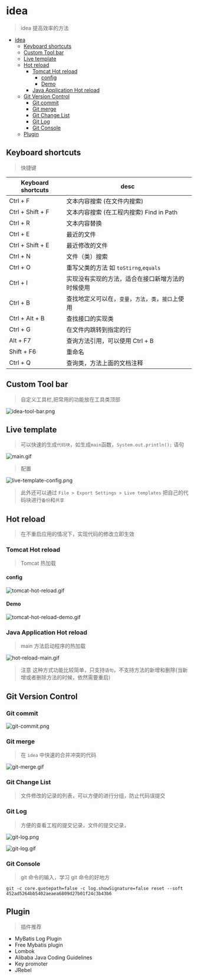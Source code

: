 # idea

> idea 提高效率的方法

- [idea](#idea)
  - [Keyboard shortcuts](#keyboard-shortcuts)
  - [Custom Tool bar](#custom-tool-bar)
  - [Live template](#live-template)
  - [Hot reload](#hot-reload)
    - [Tomcat Hot reload](#tomcat-hot-reload)
      - [config](#config)
      - [Demo](#demo)
    - [Java Application Hot reload](#java-application-hot-reload)
  - [Git Version Control](#git-version-control)
    - [Git commit](#git-commit)
    - [Git merge](#git-merge)
    - [Git Change List](#git-change-list)
    - [Git Log](#git-log)
    - [Git Console](#git-console)
  - [Plugin](#plugin)

## Keyboard shortcuts

> 快捷键

| Keyboard shortcuts | desc                                             |
| ------------------ | ------------------------------------------------ |
| Ctrl + F           | 文本内容搜索 (在文件内搜索)                      |
| Ctrl + Shift + F   | 文本内容搜索 (在工程内搜索) Find in Path         |
| Ctrl + R           | 文本内容替换                                     |
| Ctrl + E           | 最近的文件                                       |
| Ctrl + Shift + E   | 最近修改的文件                                   |
| Ctrl + N           | 文件（类）搜索                                   |
| Ctrl + O           | 重写父类的方法 如 `toStirng`,`equals`            |
| Ctrl + I           | 实现没有实现的方法，适合在接口新增方法的时候使用 |
| Ctrl + B           | 查找地定义可以在，`变量`，`方法`，`类`，`接口`上使用     |
| Ctrl + Alt + B     | 查找接口的实现类                                 |
| Ctrl + G           | 在文件内跳转到指定的行                           |
| Alt + F7           | 查询方法引用，可以使用 Ctrl + B                  |
| Shift + F6         | 重命名                                           |
| Ctrl + Q           | 查询类，方法上面的文档注释                       |

## Custom Tool bar

> 自定义工具栏,把常用的功能放在工具类顶部

![idea-tool-bar.png](./images/idea-tool-bar.png)

## Live template

> 可以快速的生成`代码块`，如生成`main`函数，`System.out.println();` 语句

![main.gif](./images/main.gif)

> 配置

![live-template-config.png](./images/live-template-config.png)

> 此外还可以通过 `File > Export Settings > Live templates` 把自己的代码块进行`备份`和`共享`

## Hot reload

> 在不重启应用的情况下，实现代码的修改立即生效

### Tomcat Hot reload

> Tomcat 热加载

#### config

![tomcat-hot-reload.gif](./images/tomcat-hot-reload.gif)

#### Demo

![tomcat-hot-reload-demo.gif](./images/tomcat-hot-reload-demo.gif)

### Java Application Hot reload

> main 方法启动程序的热加载

![hot-reload-main.gif](./images/hot-reload-main.gif)

> 注意 这种方式功能比较简单，只支持`语句`，不支持方法的新增和删除(当新增或者删除方法的时候，依然需要重启)

## Git Version Control

### Git commit

![git-commit.png](./images/git-commit.png)

### Git merge

> 在 `idea` 中快速的合并冲突的代码

![git-merge.gif](./images/git-merge.gif)

### Git Change List

> 文件修改的记录的列表，可以方便的进行分组，防止代码误提交

### Git Log

> 方便的查看工程的提交记录，文件的提交记录，

![git-log.png](./images/git-log.png)

![git-log.gif](./images/git-log.gif)

### Git Console

> git 命令的输入，学习 git 命令的好地方

```log
git -c core.quotepath=false -c log.showSignature=false reset --soft 452ad5264bb5402aeaea6809d27b01f24c3b43b6
```

## Plugin

> 插件推荐

- MyBatis Log Plugin
- Free Mybatis plugin
- Lombok
- Alibaba Java Coding Guidelines
- Key promoter
- JRebel
